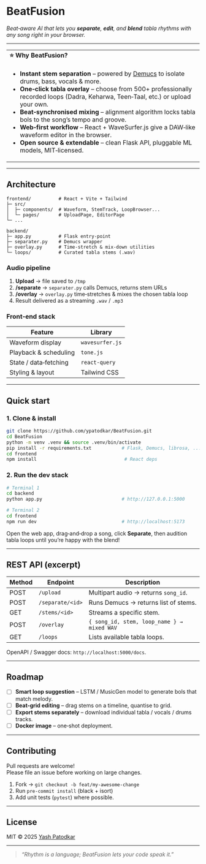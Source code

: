 
# BeatFusion

_Beat‑aware AI that lets you **separate**, **edit**, and **blend** tabla rhythms with any song right in your browser._

---

<table>
<tr><td><strong>⭐ Why BeatFusion?</strong></td></tr>
<tr><td>

* **Instant stem separation** – powered by <a href="https://github.com/facebookresearch/demucs">Demucs</a> to isolate drums, bass, vocals & more.  
* **One‑click tabla overlay** – choose from 500+ professionally recorded loops (Dadra, Keharwa, Teen‑Taal, etc.) or upload your own.  
* **Beat‑synchronised mixing** – alignment algorithm locks tabla bols to the song’s tempo and groove.  
* **Web‑first workflow** – React + WaveSurfer.js give a DAW‑like waveform editor in the browser.  
* **Open source & extendable** – clean Flask API, pluggable ML models, MIT‑licensed.

</td></tr>
</table>



---

## Architecture

```
frontend/          # React + Vite + Tailwind
├─ src/
│  ├─ components/  # Waveform, StemTrack, LoopBrowser...
│  └─ pages/       # UploadPage, EditorPage
└─ ...

backend/
├─ app.py          # Flask entry‑point
├─ separater.py    # Demucs wrapper
├─ overlay.py      # Time‑stretch & mix‑down utilities
└─ loops/          # Curated tabla stems (.wav)
```

### Audio pipeline

1. **Upload** → file saved to `/tmp`  
2. **/separate** → `separater.py` calls Demucs, returns stem URLs  
3. **/overlay** → `overlay.py` time‑stretches & mixes the chosen tabla loop  
4. Result delivered as a streaming `.wav` / `.mp3`

### Front‑end stack

| Feature                    | Library |
| -------------------------- | ------- |
| Waveform display           | `wavesurfer.js` |
| Playback & scheduling      | `tone.js` |
| State / data‑fetching      | `react‑query` |
| Styling & layout           | Tailwind CSS |

---

## Quick start

### 1. Clone & install

```bash
git clone https://github.com/ypatodkar/BeatFusion.git
cd BeatFusion
python -m venv .venv && source .venv/bin/activate
pip install -r requirements.txt           # Flask, Demucs, librosa, ...
cd frontend
npm install                                # React deps
```

### 2. Run the dev stack

```bash
# Terminal 1
cd backend
python app.py                             # http://127.0.0.1:5000

# Terminal 2
cd frontend
npm run dev                               # http://localhost:5173
```

Open the web app, drag‑and‑drop a song, click **Separate**, then audition tabla loops until you’re happy with the blend!

---

## REST API (excerpt)

| Method | Endpoint            | Description                                |
| ------ | ------------------- | ------------------------------------------ |
| POST   | `/upload`           | Multipart audio → returns `song_id`.       |
| POST   | `/separate/<id>`    | Runs Demucs → returns list of stems.       |
| GET    | `/stems/<id>`       | Streams a specific stem.                   |
| POST   | `/overlay`          | `{ song_id, stem, loop_name } → mixed WAV` |
| GET    | `/loops`            | Lists available tabla loops.               |

OpenAPI / Swagger docs: `http://localhost:5000/docs`.

---

## Roadmap

- [ ] **Smart loop suggestion** – LSTM / MusicGen model to generate bols that match melody.  
- [ ] **Beat‑grid editing** – drag stems on a timeline, quantise to grid.  
- [ ] **Export stems separately** – download individual tabla / vocals / drums tracks.  
- [ ] **Docker image** – one‑shot deployment.

---

## Contributing

Pull requests are welcome!  
Please file an issue before working on large changes.

1. Fork → `git checkout -b feat/my-awesome-change`  
2. Run `pre-commit install` (black + isort)  
3. Add unit tests (`pytest`) where possible.

---

## License

MIT © 2025 [Yash Patodkar](https://github.com/ypatodkar)

---

> _“Rhythm is a language; BeatFusion lets your code speak it.”_
